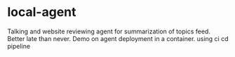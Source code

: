 # local-agent
Talking and website reviewing agent for summarization of topics feed.
Better late than never.
Demo on agent deployment in a container.
using ci cd pipeline